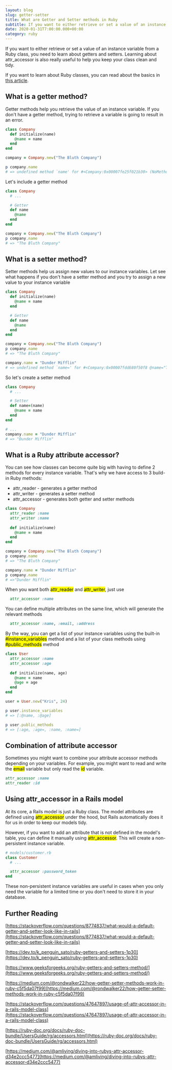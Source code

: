 ```yaml
---
layout: blog
slug: getter-setter
title: What are Getter and Setter methods in Ruby
subtitle: If you want to either retrieve or set a value of an instance variable from a Ruby class, you need to learn about getters and setters. Learning about attr_accessor is also really useful to help you keep your class clean and tidy.
date: 2020-01-31T7:00:00.000+00:00
category: ruby
---
```


If you want to either retrieve or set a value of an instance variable from a Ruby class, you need to learn about getters and setters. Learning about attr_accessor is also really useful to help you keep your class clean and tidy.

If you want to learn about Ruby classes, you can read about the basics in <a href="{% post_url 2020-01-27-intro-to-ruby-class %}">this article</a>.

## What is a getter method?

Getter methods help you retrieve the value of an instance variable. If you don't have a getter method, trying to retrieve a variable is going to result in an error.

```ruby
class Company
  def initialize(name)
    @name = name
  end
end

company = Company.new("The Bluth Company")

p company.name
# => undefined method `name' for #<Company:0x00007fe25f021b30> (NoMethodError)
```

Let's include a getter method

```ruby
class Company
  # ...

  # Getter
  def name
    @name
  end
end

company = Company.new("The Bluth Company")
p company.name
# => "The Bluth Company"
```

## What is a setter method?

Setter methods help us assign new values to our instance variables. Let see what happens if you don't have a setter method and you try to assign a new value to your instance variable

```ruby
class Company
  def initialize(name)
    @name = name
  end

  # Getter
  def name
    @name
  end
end

company = Company.new("The Bluth Company")
p company.name
# => "The Bluth Company"

company.name = "Dunder Mifflin"
# => undefined method `name=' for #<Company:0x00007fdd680f50f8 @name="The Bluth Company"> (NoMethodError)
```

So let's create a setter method

```ruby
class Company
  # ...

  # Setter
  def name=(name)
    @name = name
  end
end

# ...
company.name = "Dunder Mifflin"
# => "Dunder Mifflin"
```

## What is a Ruby attribute accessor?

You can see how classes can become quite big with having to define 2 methods for every instance variable. That's why we have access to 3 build-in Ruby methods:

- attr_reader - generates a getter method
- attr_writer - generates a setter method
- attr_accessor - generates both getter and setter methods


```ruby
class Company
  attr_reader :name
  attr_writer :name
  
  def initialize(name)
    @name = name
  end
end

company = Company.new("The Bluth Company")
p company.name
# => "The Bluth Company"

company.name = "Dunder Mifflin"
p company.name
# =>"Dunder Mifflin"
```

When you want both <mark>attr_reader</mark> and <mark>attr_writer</mark>, just use

```ruby
  attr_accessor :name
```

You can define multiple attributes on the same line, which will generate the relevant methods

```ruby
  attr_accessor :name, :email, :address
```

By the way, you can get a list of your instance variables using the built-in <mark>#instance_variables</mark> method and a list of your class methods using <mark>#public_methods</mark> method

```ruby
class User
  attr_accessor :name
  attr_accessor :age
  
  def initialize(name, age)
    @name = name
    @age = age
  end
end

user = User.new("Kris", 24)

p user.instance_variables
# => [:@name, :@age]

p user.public_methods
# => [:age, :age=, :name, :name=]
```

## Combination of attribute accessor

Sometimes you might want to combine your attribute accessor methods depending on your variables. For example, you might want to read and write the <mark>email</mark> variable but only read the <mark>id</mark> variable.

```ruby
attr_accessor :name
attr_reader :id
```

## Using attr_accessor in a Rails model

At its core, a Rails model is just a Ruby class. The model attributes are defined using <mark>attr_accessor</mark> under the hood, but Rails automatically does it for us in order to keep our models tidy.

However, if you want to add an attribute that is not defined in the model's table, you can define it manually using <mark>attr_accessor</mark>. This will create a non-persistent instance variable.

```ruby
# models/customer.rb
class Customer
  # ...

  attr_accessor :password_token
end
```

These non-persistent instance variables are useful in cases when you only need the variable for a limited time or you don't need to store it in your database.

## Further Reading

[https://stackoverflow.com/questions/8774837/what-would-a-default-getter-and-setter-look-like-in-rails](https://stackoverflow.com/questions/8774837/what-would-a-default-getter-and-setter-look-like-in-rails)

[https://dev.to/k_penguin_sato/ruby-getters-and-setters-1p30](https://dev.to/k_penguin_sato/ruby-getters-and-setters-1p30)

[https://www.geeksforgeeks.org/ruby-getters-and-setters-method/](https://www.geeksforgeeks.org/ruby-getters-and-setters-method/)

[https://medium.com/@rondwalker22/how-getter-setter-methods-work-in-ruby-c5f5da07f99](https://medium.com/@rondwalker22/how-getter-setter-methods-work-in-ruby-c5f5da07f99)

[https://stackoverflow.com/questions/47647897/usage-of-attr-accessor-in-a-rails-model-class](https://stackoverflow.com/questions/47647897/usage-of-attr-accessor-in-a-rails-model-class)

[https://ruby-doc.org/docs/ruby-doc-bundle/UsersGuide/rg/accessors.html](https://ruby-doc.org/docs/ruby-doc-bundle/UsersGuide/rg/accessors.html)

[https://medium.com/@amliving/diving-into-rubys-attr-accessor-d34e2ccc5477](https://medium.com/@amliving/diving-into-rubys-attr-accessor-d34e2ccc5477)